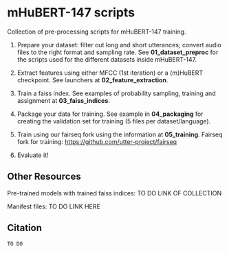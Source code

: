# mHuBERT-147 scripts

Collection of pre-processing scripts for mHuBERT-147 training.

1. Prepare your dataset: filter out long and short utterances; convert audio files to the right format and sampling rate.
See **01_dataset_preproc** for the scripts used for the different datasets inside mHuBERT-147.

2. Extract features using either MFCC (1st iteration) or a (m)HuBERT checkpoint.
See launchers at **02_feature_extraction**.

3. Train a faiss index. See examples of probability sampling, training and assignment at **03_faiss_indices**.

4. Package your data for training. See example in **04_packaging** for creating the validation set for training (5 files per dataset/language).

5. Train using our fairseq fork using the information at **05_training**.
Fairseq fork for training: https://github.com/utter-project/fairseq

6. Evaluate it!

## Other Resources

Pre-trained models with trained faiss indices: TO DO LINK OF COLLECTION

Manifest files: TO DO LINK HERE

## Citation

```
TO DO
```

